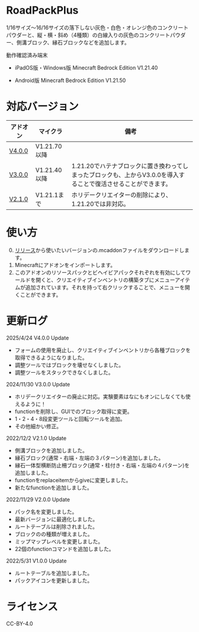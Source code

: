 # RoadPackPlus

1/16サイズ〜16/16サイズの落下しない灰色・白色・オレンジ色のコンクリートパウダーと、縦・横・斜め（4種類）の白線入りの灰色のコンクリートパウダー、側溝ブロック、縁石ブロックなどを追加します。

動作確認済み端末

- iPadOS版・Windows版 Minecraft Bedrock Edition V1.21.40

- Android版 Minecraft Bedrock Edition V1.21.50

# 対応バージョン

| アドオン                                                             | マイクラ     | 備考                                                                                                            |
| -------------------------------------------------------------------- | ------------ | --------------------------------------------------------------------------------------------------------------- |
| [V4.0.0](https://github.com/HakoMC/RoadPackPlus/releases/tag/V4.0.0) | V1.21.70以降 |                                                                                                                 |
| [V3.0.0](https://github.com/HakoMC/RoadPackPlus/releases/tag/V3.0.0) | V1.21.40以降 | 1.21.20でハテナブロックに置き換わってしまったブロックも、上からV3.0.0を導入することで復活させることができます。 |
| [V2.1.0](https://github.com/HakoMC/RoadPackPlus/releases/tag/V2.1.0) | V1.21.1まで  | ホリデークリエイターの削除により、1.21.20では非対応。                                                           |

# 使い方

0. [リリース](https://github.com/HakoMC/RoadPackPlus/releases)から使いたいバージョンの.mcaddonファイルをダウンロードします。
1. Minecraftにアドオンをインポートします。
2. このアドオンのリソースパックとビヘイビアパックそれぞれを有効にしてワールドを開くと、クリエイティブインベントリの構築タブにメニューアイテムが追加されています。それを持って右クリックすることで、メニューを開くことができます。

# 更新ログ

2025/4/24 V4.0.0 Update

- フォームの使用を廃止し、クリエイティブインベントリから各種ブロックを取得できるようになりました。
- 調整ツールではブロックを壊せなくしました。
- 調整ツールをスタックできなくしました。

2024/11/30 V3.0.0 Update

- ホリデークリエイターの廃止に対応。実験要素はなにもオンにしなくても使えるように！
- functionを削除し、GUIでのブロック取得に変更。
- 1・2・4・8段変更ツールと回転ツールを追加。
- その他細かい修正。

2022/12/2 V2.1.0 Update

- 側溝ブロックを追加しました。
- 縁石ブロック(通常・右端・左端の３パターン)を追加しました。
- 縁石一体型横断防止柵ブロック(通常・柱付き・右端・左端の４パターン)を追加しました。
- functionをreplaceitemからgiveに変更しました。
- 新たなfunctionを追加しました。

2022/11/29 V2.0.0 Update

- パック名を変更しました。
- 最新バージョンに最適化しました。
- ルートテーブルは削除されました。
- ブロックのの種類が増えました。
- ミップマップレベルを変更しました。
- 22個のfunctionコマンドを追加しました。

2022/5/31 V1.0.0 Update

- ルートテーブルを追加しました。
- パックアイコンを更新しました。

# ライセンス

CC-BY-4.0
